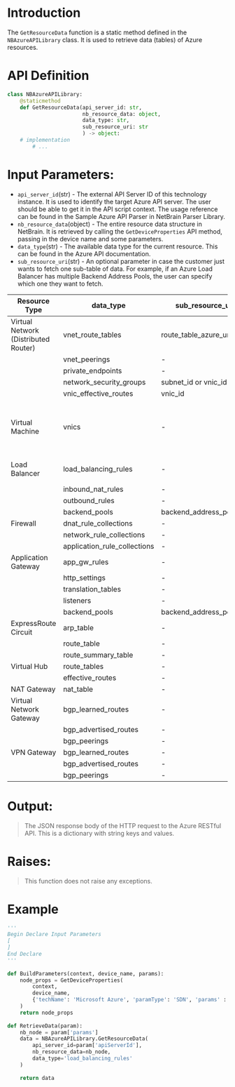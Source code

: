 # Introduction
The `GetResourceData` function is a static method defined in the `NBAzureAPILibrary` class. It is used to retrieve data (tables) of Azure resources.

# API Definition
```python
class NBAzureAPILibrary:
    @staticmethod
    def GetResourceData(api_server_id: str,
                        nb_resource_data: object,
                        data_type: str, 
                        sub_resource_uri: str
                        ) -> object:
    # implementation
        # ...
```

# Input Parameters:
 - `api_server_id`(str) - The external API Server ID of this technology instance. It is used to identify the target Azure API server. The user should be able to get it in the API script context. The usage reference can be found in the Sample Azure API Parser in NetBrain Parser Library.
 - `nb_resource_data`(object) - The entire resource data structure in NetBrain. It is retrieved by calling the `GetDeviceProperties` API method, passing in the device name and some parameters.
 - `data_type`(str) - The available data type for the current resource. This can be found in the Azure API documentation.
 - `sub_resource_uri`(str) - An optional parameter in case the customer just wants to fetch one sub-table of data. For example, if an Azure Load Balancer has multiple Backend Address Pools, the user can specify which one they want to fetch.

| Resource Type | data_type | sub_resource_uri | Notes |
| --- | --- | --- | --- |
| Virtual Network (Distributed Router) | vnet_route_tables | route_table_azure_uri | |
| | vnet_peerings | - | |
| | private_endpoints | - | |
| | network_security_groups | subnet_id or vnic_id | |
| | vnic_effective_routes | vnic_id | |
| Virtual Machine | vnics | - | Returns a list of this VM's network interfaces with full api data, including "ipConfigurations", "networkSecurityGroups", etc. |
| Load Balancer | load_balancing_rules | - | Retruns a list of load balancing rules of this load balancer. |
| | inbound_nat_rules | - | |
| | outbound_rules | - | |
| | backend_pools | backend_address_pool_uri | |
| Firewall 	| dnat_rule_collections	| -	| |
| 	| network_rule_collections | -	| |
| 	| application_rule_collections	| -	| |
| Application Gateway | app_gw_rules | -	| |
| 	| http_settings	| -	| |
| 	| translation_tables	|- 	||
| 	| listeners	|- 	||
| 	| backend_pools	| backend_address_pool_uri ||
| ExpressRoute Circuit | arp_table	| -	| |
| 	| route_table | -	| |
| 	| route_summary_table |- 	||
| Virtual Hub | route_tables	| -	| |
| 	| effective_routes	| -	| |
| NAT Gateway | nat_table | -	| |
| Virtual Network Gateway | bgp_learned_routes	| -	| |
| 	| bgp_advertised_routes	| -	| |
| 	| bgp_peerings	|- 	||
| VPN Gateway | bgp_learned_routes	| -	| |
| 	| bgp_advertised_routes	| -	| |
| 	| bgp_peerings	|- 	||

# Output:
> The JSON response body of the HTTP request to the Azure RESTful API. This is a dictionary with string keys and values.

# Raises:
> This function does not raise any exceptions.

# Example

```python
'''
Begin Declare Input Parameters
[
]
End Declare
'''
  
def BuildParameters(context, device_name, params):
    node_props = GetDeviceProperties(
        context,
        device_name,
        {'techName': 'Microsoft Azure', 'paramType': 'SDN', 'params' : ['*'] }
    )
    return node_props
      
def RetrieveData(param):   
    nb_node = param['params']
    data = NBAzureAPILibrary.GetResourceData(
        api_server_id=param['apiServerId'],
        nb_resource_data=nb_node,
        data_type='load_balancing_rules'
    )
      
    return data
 ```
